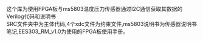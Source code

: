 这个库为使用FPGA板与ms5803温度压力传感器通过I2C通信获取其数据的Verilog代码和说明书<br>
SRC文件夹中为主体代码,4个xdc文件为约束文件,ms5803说明书为传感器说明书笔记,EES303_RM_v1.0为使用的FPGA板使用手册。
